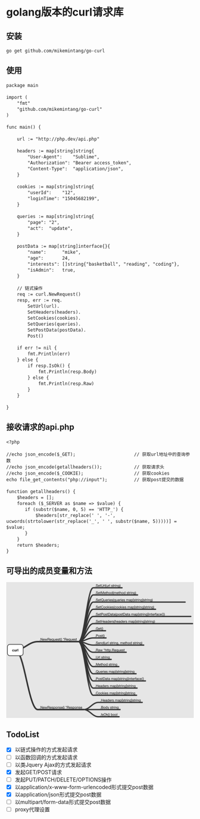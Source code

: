 # golang版本的curl请求库


## 安装

```
go get github.com/mikemintang/go-curl
```
  
## 使用

```
package main

import (
    "fmt"
    "github.com/mikemintang/go-curl"
)

func main() {

    url := "http://php.dev/api.php"

    headers := map[string]string{
        "User-Agent":    "Sublime",
        "Authorization": "Bearer access_token",
        "Content-Type":  "application/json",
    }

    cookies := map[string]string{
        "userId":    "12",
        "loginTime": "15045682199",
    }

    queries := map[string]string{
        "page": "2",
        "act":  "update",
    }

    postData := map[string]interface{}{
        "name":      "mike",
        "age":       24,
        "interests": []string{"basketball", "reading", "coding"},
        "isAdmin":   true,
    }

    // 链式操作
    req := curl.NewRequest()
    resp, err := req.
        SetUrl(url).
        SetHeaders(headers).
        SetCookies(cookies).
        SetQueries(queries).
        SetPostData(postData).
        Post()

    if err != nil {
        fmt.Println(err)
    } else {
        if resp.IsOk() {
            fmt.Println(resp.Body)
        } else {
            fmt.Println(resp.Raw)
        }
    }

}

```


## 接收请求的api.php
```
<?php  

//echo json_encode($_GET);                      // 获取url地址中的查询参数
//echo json_encode(getallheaders());            // 获取请求头
//echo json_encode($_COOKIE);                   // 获取cookies
echo file_get_contents("php://input");          // 获取post提交的数据

function getallheaders() { 
    $headers = []; 
    foreach ($_SERVER as $name => $value) { 
       if (substr($name, 0, 5) == 'HTTP_') { 
           $headers[str_replace(' ', '-', ucwords(strtolower(str_replace('_', ' ', substr($name, 5)))))] = $value; 
       } 
    } 
    return $headers; 
} 
```

## 可导出的成员变量和方法
![](go-curl.png)

## TodoList

- [x] 以链式操作的方式发起请求
- [ ] 以函数回调的方式发起请求
- [ ] 以类Jquery Ajax的方式发起请求
- [x] 发起GET/POST请求
- [ ] 发起PUT/PATCH/DELETE/OPTIONS操作
- [x] 以application/x-www-form-urlencoded形式提交post数据
- [x] 以application/json形式提交post数据
- [ ] 以multipart/form-data形式提交post数据
- [ ] proxy代理设置
